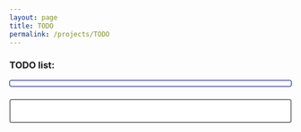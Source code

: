 ```yaml
---
layout: page
title: TODO
permalink: /projects/TODO
---
```


<h3> TODO list:</h3>
<ol id="par">
</ol>

<form id="frm" autocomplete="off">
  <label for="todo"></label>
  <input type="text" id="todo" name="todo">
</form>


<script type="text/javascript">
var i = localStorage["index"] || 1;

$(document).ready(function() {

    for (var i = 1; i < 100; i++) {
        // var element = paragraphs[i]; // 
        var $todo = localStorage[String(i)] || 0;
        if ($todo === 0) {
            continue;
        }
        console.log(i + ": " +  $todo);

        var $ul = $("#par");
        var $li = $("<li>");
        $li.text($todo);
        $ul.append($li);
    }
});





 $("#frm").on("submit", function(event) {
    event.preventDefault();
    // Find the input with name='age' 
    var $todo = $(this).find('[name=todo]').val();
    // Store the value of the input with name='age'
    var $ul = $("#par");

    var $li = $("<li>");
    $li.text($todo);
    $ul.append($li);
    localStorage[String(i)] = $todo;
    localStorage["index"] = i;
    i++;
    $("#todo").val("");
 });


</script>

<style> 

ol {
    padding: 5;
    border: 1.5px solid #ccc;
    border-color: darkblue;
    border-radius: 3px;
}

input[type=text] {
    width: 100%;
    padding: 12px 20px;
    margin: 8px 0;
    box-sizing: border-box;
    border: 2px solid grey;
    /*border-color: #8b00ff;*/
    border-radius: 4px;
}

input:focus {
  outline: none;
}

</style>